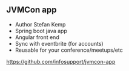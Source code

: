 <!-- .slide: class="jumbotron" data-background-image="/img/jvm-con-bg.png" data-background-color="white" data-background-size="100%" data-background-position="top" -->


## JVMCon app

* Author Stefan Kemp
* Spring boot java app
* Angular front end
* Sync with eventbrite (for accounts)
* Reusable for your conference/meetups/etc

https://github.com/infosupport/jvmcon-app